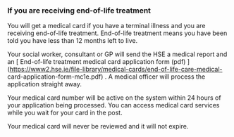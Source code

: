 ###  If you are receiving end-of-life treatment

You will get a medical card if you have a terminal illness and you are
receiving end-of-life treatment. End-of-life treatment means you have been
told you have less than 12 months left to live.

Your social worker, consultant or GP will send the HSE a medical report and an
[ End-of-life treatment medical card application form (pdf)
](https://www2.hse.ie/file-library/medical-cards/end-of-life-care-medical-
card-application-form-mc1e.pdf) . A medical officer will process the
application straight away.

Your medical card number will be active on the system within 24 hours of your
application being processed. You can access medical card services while you
wait for your card in the post.

Your medical card will never be reviewed and it will not expire.
